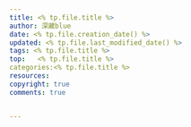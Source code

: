 ```yaml
---
title: <% tp.file.title %>
author: 深藏blue
date: <% tp.file.creation_date() %>
updated: <% tp.file.last_modified_date() %>
tags: <% tp.file.title %>
top:   <% tp.file.title %>
categories:<% tp.file.title %>
resources:
copyright: true
comments: true


---
```


